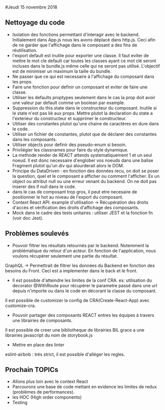 #Jeudi 15 novembre 2018

## Nettoyage du code

- Isolation des fonctions permettant d'interagir avec le backend. Initialement dans App.js nous les avons déplacé dans http.js. Ceci afin de ne garder que l'affichage dans le composant a des fins de réutilisation.
- l'export default est inutile pour exporter une classe. Il faut eviter de mettre le mot cle default car toutes les classes ayant ce mot clé seront incluses dans le bundle.js même celle qui ne seront pas utilisé. L'objectif est de minimiser un maximum la taille du bundle.
- Ne passer que ce qui est necessaire à l'affichage du composant dans les props.
- Faire une fonction pour definir un composant et eviter de faire une classe.
- Utiliser les defaults proptypes seulement dans le cas la prop doit avoir une valeur par default comme un boolean par example.
- Suppression du this.state dans le constructeur du composant. Inutile si le state n'est pas lié aux props. Mettre plutot la declaration du state a l'exterieur du constructeur et supprimer le constructeur.
- Utiliser des constantes plutot qu'une chaine de caractères en dure dans le code.
- Utiliser un fichier de constantes, plutot que de déclarer des constantes dans les composants.
- Utiliser objects pour definir des pseudo-enum si besoin.
- Privilégier les classnames pour faire du style dynamique.
- La methode render de REACT attends systematiquement 1 et un seul noeud. Il est donc necessaire d'englober vos noeuds dans une balise Fragment plutot qu'un div qui alourderait alors le DOM.
- Principe du DataDriven : en fonction des données recu, on doit se poser la question, quel et le composant a afficher ou comment l'afficher. Ex un object ou attribut null ou une erreur venant du backend. On ne doit pas inserer des if null dans le code.
- dans le cas de composant trop gros, il peut etre necesaire de positionner le hot au niveau de l'export du composant.
- Context React API: example d'utilisation -> Récupération des droits d'accès et vérification des droits d'affichage des composants.
- Mock dans le cadre des tests unitaires : utiliser JEST et la fonction fn (voir doc Jest).

## Problèmes soulevés

- Pouvoir filtrer les résultats retournés par le backend. Notemment la problématique du retour d'un acteur. En fonction de l'application, nous voulons récupérer seulement une partie du résultat.

GraphQL -> Permettrait de filtrer les données du Backend en fonction des besoins du Front. Ceci est a implementer dans le back et le front.

- Il est possible d'atteindre les limites de la conf CRA. ex: utilisation du decorator @WithRoute pour récupérer le parametre passé dans une url depuis n'importe ou dans le code en décorant la classe du composant.

Il est possible de customizer la config de CRA(Create-React-App) avec customize-cra.

- Pouvoir partager des composants REACT entres les équipes à travers une librairies de composants.

Il est possible de creer une bibliotheque de librairies BIL grace a une librairies javascript du nom de storybook.js

- Mettre en place des linter

eslint-airbnb : trés strict, il est possible d'alléger les regles.

## Prochain TOPICs

- Allons plus loin avec le context React
- Parcourons une base de code mettant en evidence les limites de redux (problèmes de performances).
- les HOC (High order components)
- Testing


